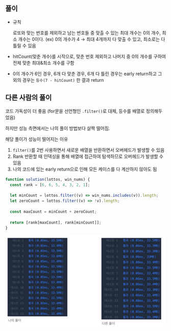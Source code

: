 ## 풀이

- 규칙

  로또와 맞는 번호를 제외하고 남는 번호들 중 맞출 수 있는 최대 개수는 0의 개수, 최소 개수는 0이다.
  (ex) 0의 개수가 4 → 최대 4개까지 다 맞출 수 있고, 최소로는 다 틀릴 수 있음

- hitCount(맞춘 개수)를 시작으로, 맞춘 번호 제외하고 나머지 중 0의 개수를 구하여 전체 맞춘 최대&최소 개수를 구함
- 0의 개수가 6인 경우, 6개 다 맞춘 경우, 6개 다 틀린 경우는 early return하고 그 외의 경우는 `등수(7 - hitCount)` 한 결과 return

## 다른 사람의 풀이

코드 가독성이 더 좋음 (for문을 선언형인 `.filter()`로 대체, 등수를 배열로 정의해두었음)

하지만 성능 측면에서는 나의 풀이 방법보다 살짝 떨어짐.

해당 풀이가 성능이 떨어지는 이유

1. `filter()`를 2번 사용하면서 새로운 배열을 반환하면서 오버헤드가 발생할 수 있음
2. Rank 반환할 때 인덱싱을 통해 배열에 접근하여 탐색하므로 오버헤드가 발생할 수 있음
3. 나의 코드에 있는 early return으로 인해 모든 케이스를 다 계산하지 않아도 됨

```js
function solution(lottos, win_nums) {
  const rank = [6, 6, 5, 4, 3, 2, 1];

  let minCount = lottos.filter((v) => win_nums.includes(v)).length;
  let zeroCount = lottos.filter((v) => !v).length;

  const maxCount = minCount + zeroCount;

  return [rank[maxCount], rank[minCount]];
}
```

![](performance.png)
